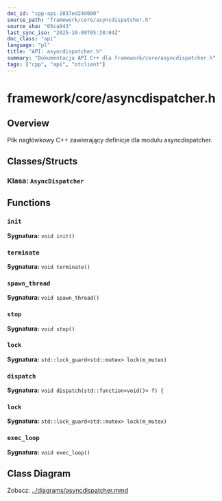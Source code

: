 ```yaml
---
doc_id: "cpp-api-2837ed24d080"
source_path: "framework/core/asyncdispatcher.h"
source_sha: "05ca843"
last_sync_iso: "2025-10-09T05:38:04Z"
doc_class: "api"
language: "pl"
title: "API: asyncdispatcher.h"
summary: "Dokumentacja API C++ dla framework/core/asyncdispatcher.h"
tags: ["cpp", "api", "otclient"]
---
```


# framework/core/asyncdispatcher.h

## Overview

Plik nagłówkowy C++ zawierający definicje dla modułu asyncdispatcher.

## Classes/Structs

### Klasa: `AsyncDispatcher`

## Functions

### `init`

**Sygnatura:** `void init()`

### `terminate`

**Sygnatura:** `void terminate()`

### `spawn_thread`

**Sygnatura:** `void spawn_thread()`

### `stop`

**Sygnatura:** `void stop()`

### `lock`

**Sygnatura:** `std::lock_guard<std::mutex> lock(m_mutex)`

### `dispatch`

**Sygnatura:** `void dispatch(std::function<void()> f) {`

### `lock`

**Sygnatura:** `std::lock_guard<std::mutex> lock(m_mutex)`

### `exec_loop`

**Sygnatura:** `void exec_loop()`

## Class Diagram

Zobacz: [../diagrams/asyncdispatcher.mmd](../diagrams/asyncdispatcher.mmd)
